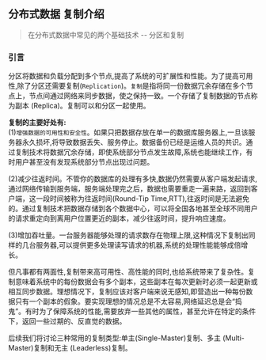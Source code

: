 ## 分布式数据 复制介绍    

>在分布式数据中常见的两个基础技术 -- 分区和复制         

### 引言    
分区将数据和负载分配到多个节点,提高了系统的可扩展性和性能。为了提高可用性,除了分区还需要复制(`Replication`)。`复制`是指将同一份数据冗余存储在多个节点上，节点间通过网络来同步数据，使之保持一致。一个存储了复制数据的节点称为副本 (Replica)。复制可以和分区一起使用。    

**复制的主要好处有:**   
(1)`增强数据的可用性和安全性`。如果只把数据存放在单一的数据库服务器上,一旦该服务器永久损坏,将导致数据丢失、服务停止。数据备份已经是运维人员的共识。通过复制技术将数据冗余存储，即使系统部分节点发生故障,系统也能继续工作，有时用户甚至没有发现系统部分节点出现过问题。      

(2)减少往返时间。不管你的数据库的处理有多快,数据仍然需要从客户端发起请求,通过网络传输到服务端，服务端处理完之后，数据也需要重走一遍来路，返回到客户端，这一段时间被称为往返时间(Round-Tip Time,RTT),往返时间是无法避免的。通过复制技术把数据存储到各个数据中心，可以将全国各地甚至全球不同用户的请求重定向到离用户位置更近的副本，减少往返时间，提升响应速度。

(3)增加吞吐量。一台服务器能够处理的请求数存在物理上限,这种情况下复制出同样的几台服务器,可以提供更多处理读写请求的机器,系统的处理性能能够成倍增长。      

但凡事都有两面性,复制带来高可用性、高性能的同时,也给系统带来了复杂性。复制意味着系统中的每份数据会有多个副本，这些副本在每次更新时必须一起更新或相互同步数据。理想情况下，复制应该对客户端来说无感知,即营造出一种每份数据只有一个副本的假象。要实现理想的情况总是不太容易,网络延迟总是会“捣鬼”。有时为了保障系统的性能,需要放弃一些其他的属性，甚至允许在特定的条件下，返回一些过期的、反直觉的数据。           

后续我们将讨论三种常用的复制类型:单主(Single-Master)复制、多主 (Multi-Master)复制和无主 (Leaderless)复制。                  

          




